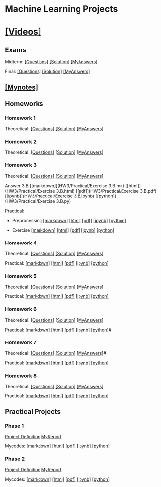 # Machine Learning Projects

# [[Videos]](https://www.aparat.com/v/bWr3A)

## Exams 

Midterm: [[Questions]](Midterm/ML2021S_MidtermExam.pdf) [[Solution]](Midterm/ML2021S-MidtermExam-Solution.pdf) [[MyAnswers]](Midterm/midterm.pdf) 

Final: [[Questions]](FinalExam/ML2021S-FinalExam.pdf) [[Solution]](FinalExam/ML2021S-FinalExam-Solution.pdf) [[MyAnswers]](FinalExam/ML_Final.pdf)


## [[Mynotes]](MyNotes/MachineLearningMidTerm_Abstract.pdf)
## Homeworks

### Homework 1 
Theoretical: [[Questions]](HW1/1.pdf) [[Solution]](HW1/ML_HW1_Solution.pdf) [[MyAnswers]](HW1/HW1_ML.pdf)

### Homework 2 
Theoretical: [[Questions]](HW2/2.pdf) [[Solution]](HW2/ML_HW2_Solution.pdf) [[MyAnswers]](HW2/HW2_ML.pdf)

### Homework 3

Theoretical: [[Questions]](HW3/Theoretical/3.pdf) [[Solution]](HW3/Theoretical/ML_HW3_Solution.pdf) [[MyAnswers]](HW3/Theoretical/HW3_ML.pdf)

Answer 3.B [[markdown]](HW3/Practical/Exercise 3.B.md) [[html]](HW3/Practical/Exercise 3.B.html) [[pdf]](HW3/Practical/Exercise 3.B.pdf) [[ipynb]](HW3/Practical/Exercise 3.B.ipynb) [[python]](HW3/Practical/Exercise 3.B.py)

Practical: 

- Preprocessing [[markdown]](Hw3/Practical/HomeWork3_Practical_Preprocessing.md) [[html]](Hw3/Practical/HomeWork3_Practical_Preprocessing.html) [[pdf]](Hw3/Practical/HomeWork3_Practical_Preprocessing.pdf) [[ipynb]](Hw3/Practical/HomeWork3_Practical_Preprocessing.ipynb) [[python]](Hw3/Practical/HomeWork3_Practical_Preprocessing.py)

- Exercise [[markdown]](HW3/Practical/Homework3.md) [[html]](HW3/Practical/Homework3.html) [[pdf]](HW3/Practical/Homework3.pdf) [[ipynb]](HW3/Practical/Homework3.ipynb) [[python]](HW3/Practical/Homework3.py)

### Homework 4

Theoretical: [[Questions]](HW4/Theoretical/4.pdf) [[Solution]](HW4/Theoretical/ML_HW4_Solution.pdf) [[MyAnswers]](HW4/Theoretical/HW4_ML.pdf)

Practical: [[markdown]](HW4/Practical/ML_HW4_AmirPourmand.md) [[html]](HW4/Practical/ML_HW4_AmirPourmand.html) [[pdf]](HW4/Practical/ML_HW4_AmirPourmand.pdf) [[ipynb]](HW4/Practical/ML_HW4_AmirPourmand.ipynb) [[python]](HW4/Practical/ML_HW4_AmirPourmand.py) 

### Homework 5

Theoretical: [[Questions]](HW5/Theoretical/5.pdf) [[Solution]](HW5/Theoretical/ML_HW5_Solution.pdf) [[MyAnswers]](HW5/Theoretical/HW5_ML.pdf)

Practical: [[markdown]](HW5/Practical/ML2021S_HW5.md) [[html]](HW5/Practical/ML2021S_HW5.html) [[pdf]](HW5/Practical/ML2021S_HW5.pdf) [[ipynb]](HW5/Practical/ML2021S_HW5.ipynb) [[python]](HW5/Practical/ML2021S_HW5.py)

### Homework 6

Theoretical: [[Questions]](HW6/Theoretical/6.pdf) [[Solution]](HW6/Theoretical/ML_HW6_Solution.pdf) [[MyAnswers]](HW6/Theoretical/HW6_ML.pdf)

Practical: [[markdown]](HW6/Practical/ML2021S_HW6_AmirPourmand.md) [[html]](HW6/Practical/ML2021S_HW6_AmirPourmand.html) [[pdf]](HW6/Practical/ML2021S_HW6_AmirPourmand.pdf) [[ipynb]](HW6/Practical/ML2021S_HW6_AmirPourmand.ipynb) [[python]](HW6/Practical/ML2021S_HW6_AmirPourmand.py)#

### Homework 7

Theoretical: [[Questions]](HW7/Theoretical/7.pdf) [[Solution]](HW7/Theoretical/ML_HW7_Solution.pdf) [[MyAnswers]](HW7/Theoretical/HW7_ML.pdf)#

Practical: [[markdown]](HW7/Practical/ML2021S-HW7.md) [[html]](HW7/Practical/ML2021S-HW7.html) [[pdf]](HW7/Practical/ML2021S-HW7.pdf) [[ipynb]](HW7/Practical/ML2021S-HW7.ipynb) [[python]](HW7/Practical/ML2021S-HW7.py)

### Homework 8

Theoretical: [[Questions]](HW8/Theoretical/8.pdf) [[Solution]](HW8/Theoretical/ML_HW8_Solution.pdf) [[MyAnswers]](HW8/Theoretical/HW8_ML.pdf)

Practical: [[markdown]](HW8/Practical/ML2021S-HW8.md) [[html]](HW8/Practical/ML2021S-HW8.html) [[pdf]](HW8/Practical/ML2021S-HW8.pdf) [[ipynb]](HW8/Practical/ML2021S-HW8.ipynb) [[python]](HW8/Practical/ML2021S-HW8.py)


## Practical Projects 

### Phase 1

[Project Definition](Final_Phase1/Phase1_Definition.pdf) [MyReport](Final_Phase1/ML_Phase1_AmirPourmand_99210259.pdf)

Mycodes: [[markdown]](Final_Phase1/Practical_Phase1.md) [[html]](Final_Phase1/Practical_Phase1.html) [[pdf]](Final_Phase1/Practical_Phase1.pdf) [[ipynb]](Final_Phase1/Practical_Phase1.ipynb) [[python]](Final_Phase1/Practical_Phase1.py)

### Phase 2

[Project Definition](Final_Phase2/Phase2_Definition.pdf) [MyReport](Final_Phase2/ML_Report_Phase2_AmirPourmand_99210259.pdf)

Mycodes: [[markdown]](Final_Phase2/Practical_Phase2.md) [[html]](Final_Phase2/Practical_Phase2.html) [[pdf]](Final_Phase2/Practical_Phase2.pdf) [[ipynb]](Final_Phase2/Practical_Phase2.ipynb) [[python]](Final_Phase2/Practical_Phase2.py)